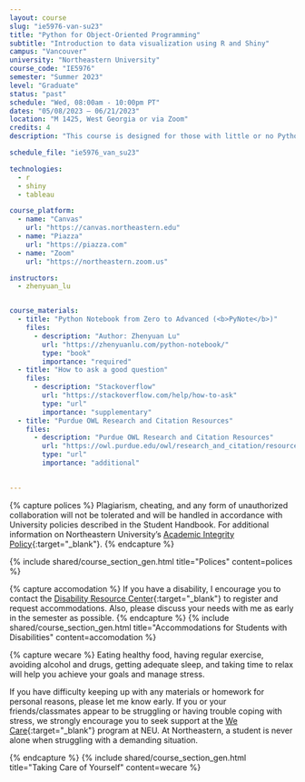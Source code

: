 ```yaml
---
layout: course
slug: "ie5976-van-su23"
title: "Python for Object-Oriented Programming" 
subtitle: "Introduction to data visualization using R and Shiny"
campus: "Vancouver"
university: "Northeastern University"
course_code: "IE5976"
semester: "Summer 2023"
level: "Graduate"
status: "past"
schedule: "Wed, 08:00am - 10:00pm PT"
dates: "05/08/2023 – 06/21/2023"
location: "M 1425, West Georgia or via Zoom"
credits: 4
description: "This course is designed for those with little or no Python programming experience, and it is filled with concise, easy-to-understand examples that will help you learn quickly and effectively. Throughout this comprehensive guide, we'll cover a wide range of topics, including data types, control structures, functions, and more."

schedule_file: "ie5976_van_su23"

technologies:
  - r
  - shiny
  - tableau

course_platform:
  - name: "Canvas"
    url: "https://canvas.northeastern.edu"
  - name: "Piazza"
    url: "https://piazza.com"
  - name: "Zoom"
    url: "https://northeastern.zoom.us"

instructors:
  - zhenyuan_lu


course_materials:
  - title: "Python Notebook from Zero to Advanced (<b>PyNote</b>)"
    files:
      - description: "Author: Zhenyuan Lu"
        url: "https://zhenyuanlu.com/python-notebook/"
        type: "book"
        importance: "required"
  - title: "How to ask a good question"
    files:
      - description: "Stackoverflow"
        url: "https://stackoverflow.com/help/how-to-ask"
        type: "url"
        importance: "supplementary"
  - title: "Purdue OWL Research and Citation Resources"
    files:
      - description: "Purdue OWL Research and Citation Resources"
        url: "https://owl.purdue.edu/owl/research_and_citation/resources.html"
        type: "url"
        importance: "additional"
  

---
```


<!-- Polices-->
{% capture polices %}
Plagiarism, cheating, and any form of unauthorized collaboration will not be tolerated and will be handled in accordance with University policies described in the Student Handbook. For additional information on Northeastern University’s [Academic Integrity Policy](http://www.northeastern.edu/osccr/academic-integrity-policy/){:target="_blank"}.
{% endcapture %}

{% include shared/course_section_gen.html title="Polices" content=polices %}


<!-- Accomodation -->
{% capture accomodation %}
If you have a disability, I encourage you to contact the [Disability Resource Center](http://www.northeastern.edu/drc/about-the-drc/){:target="_blank"} to register and request accommodations. Also, please discuss your needs with me as early in the semester as possible.
{% endcapture %}
{% include shared/course_section_gen.html title="Accommodations for Students with Disabilities" content=accomodation %}


<!-- Wecare -->
{% capture wecare %}
Eating healthy food, having regular exercise, avoiding alcohol and drugs, getting adequate sleep, and taking time to relax will help you achieve your goals and manage stress.

If you have difficulty keeping up with any materials or homework for personal reasons, please let me know early. If you or your friends/classmates appear to be struggling or having trouble coping with stress, we strongly encourage you to seek support at the [We Care](https://studentlife.northeastern.edu/we-care/){:target="_blank"} program at NEU. At Northeastern, a student is never alone when struggling with a demanding situation.

{% endcapture %}
{% include shared/course_section_gen.html title="Taking Care of Yourself" content=wecare %}
